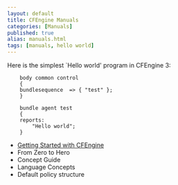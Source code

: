 ```yaml
---
layout: default
title: CFEngine Manuals 
categories: [Manuals]
published: true
alias: manuals.html
tags: [manuals, hello world]
---
```


Here is the simplest `Hello world' program in CFEngine 3:

```cf3
    body common control
    {
    bundlesequence  => { "test" };
    }
    
    bundle agent test
    {
    reports:
        "Hello world";
    }
```

* [Getting Started with CFEngine](https://cfengine.com/getting-started)
* From Zero to Hero
* Concept Guide
* Language Concepts
* Default policy structure

